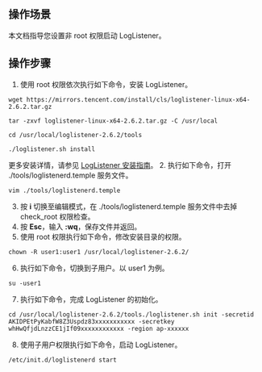 ## 操作场景

本文档指导您设置非 root 权限启动 LogListener。

## 操作步骤

1. 使用 root 权限依次执行如下命令，安装 LogListener。
```plaintext
wget https://mirrors.tencent.com/install/cls/loglistener-linux-x64-2.6.2.tar.gz 
```
 ```plaintext
tar -zxvf loglistener-linux-x64-2.6.2.tar.gz -C /usr/local 
```
 ```plaintext
cd /usr/local/loglistener-2.6.2/tools
```
 ```plaintext
./loglistener.sh install
```
 更多安装详情，请参见 [LogListener 安装指南](https://cloud.tencent.com/document/product/614/17414)。
2. 执行如下命令，打开 ./tools/loglistenerd.temple 服务文件。
```plaintext
vim ./tools/loglistenerd.temple
```
3. 按 **i** 切换至编辑模式，在 ./tools/loglistenerd.temple 服务文件中去掉 check_root 权限检查。
4. 按 **Esc**，输入 **:wq**，保存文件并返回。
5. 使用 root 权限执行如下命令，修改安装目录的权限。
```plaintext
chown -R user1:user1 /usr/local/loglistener-2.6.2/
```
6. 执行如下命令，切换到子用户。以 user1 为例。
```plaintext
su -user1
```
7. 执行如下命令，完成 LogListener 的初始化。
```plaintext
cd /usr/local/loglistener-2.6.2/tools./loglistener.sh init -secretid AKIDPEtPyKabfW8Z3Uspdz83xxxxxxxxxxx -secretkey whHwQfjdLnzzCE1jIf09xxxxxxxxxxxx -region ap-xxxxxx
```
8. 使用子用户权限执行如下命令，启动 LogListener。
```plaintext
/etc/init.d/loglistenerd start
```
    
